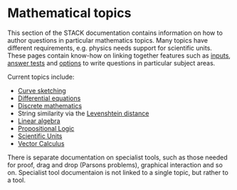 # Mathematical topics

This section of the STACK documentation contains information on how to author questions in particular mathematics topics.  Many topics have different requirements, e.g. physics needs support for scientific units.  These pages contain know-how on linking together features such as [inputs](../Authoring/Inputs/index.md), [answer tests](../Authoring/Answer_Tests/index.md) and [options](../Authoring/Question_options.md) to write questions in particular subject areas.

Current topics include:

* [Curve sketching](Curve_sketching.md)
* [Differential equations](Differential_equations.md)
* [Discrete mathematics](Discrete_mathematics.md)
* String similarity via the [Levenshtein distance](Levenshtein_distance.md)
* [Linear algebra](Linear_algebra.md)
* [Propositional Logic](Propositional_Logic.md)
* [Scientific Units](Units.md)
* [Vector Calculus](Vector_Calculus.md)

There is separate documentation on specialist tools, such as those needed for proof, drag and drop (Parsons problems), graphical interaction and so on.  Specialist tool documentaion is not linked to a single topic, but rather to a tool.